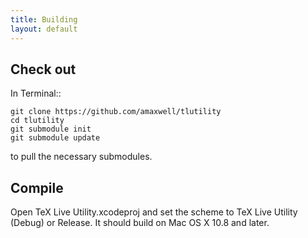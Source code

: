 ```yaml
---
title: Building
layout: default
---
```


## Check out

In Terminal::

    git clone https://github.com/amaxwell/tlutility
    cd tlutility
    git submodule init
    git submodule update
 
to pull the necessary submodules.

## Compile

Open TeX Live Utility.xcodeproj and set the scheme to TeX Live Utility (Debug) or Release. It
should build on Mac OS X 10.8 and later.